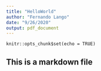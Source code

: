 ```yaml
---
title: "HelloWorld"
author: "Fernando Lango"
date: "9/26/2020"
output: pdf_document
---
```


```{r setup, include=FALSE}
knitr::opts_chunk$set(echo = TRUE)
```

## This is a markdown file


